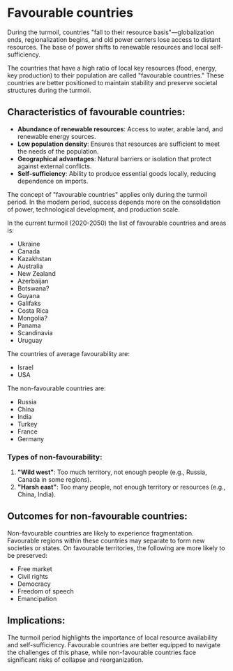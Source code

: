# Favourable countries

During the turmoil, countries "fall to their resource basis"—globalization ends, regionalization begins, and old power centers lose access to distant resources. The base of power shifts to renewable resources and local self-sufficiency.

The countries that have a high ratio of local key resources (food, energy, key production) to their population are called "favourable countries." These countries are better positioned to maintain stability and preserve societal structures during the turmoil.

## Characteristics of favourable countries:

- **Abundance of renewable resources**: Access to water, arable land, and renewable energy sources.
- **Low population density**: Ensures that resources are sufficient to meet the needs of the population.
- **Geographical advantages**: Natural barriers or isolation that protect against external conflicts.
- **Self-sufficiency**: Ability to produce essential goods locally, reducing dependence on imports.

The concept of "favourable countries" applies only during the turmoil period. In the modern period, success depends more on the consolidation of power, technological development, and production scale.

In the current turmoil (2020-2050) the list of favourable countries and areas is:

- Ukraine
- Canada
- Kazakhstan
- Australia
- New Zealand
- Azerbaijan
- Botswana?
- Guyana
- Galifaks
- Costa Rica
- Mongolia?
- Panama
- Scandinavia
- Uruguay

The countries of average favourability are:

- Israel
- USA

The non-favourable countries are:

- Russia
- China
- India
- Turkey
- France
- Germany

### Types of non-favourability:

1. **"Wild west"**: Too much territory, not enough people (e.g., Russia, Canada in some regions).
2. **"Harsh east"**: Too many people, not enough territory or resources (e.g., China, India).

## Outcomes for non-favourable countries:

Non-favourable countries are likely to experience fragmentation. Favourable regions within these countries may separate to form new societies or states. On favourable territories, the following are more likely to be preserved:

- Free market
- Civil rights
- Democracy
- Freedom of speech
- Emancipation

## Implications:

The turmoil period highlights the importance of local resource availability and self-sufficiency. Favourable countries are better equipped to navigate the challenges of this phase, while non-favourable countries face significant risks of collapse and reorganization.

